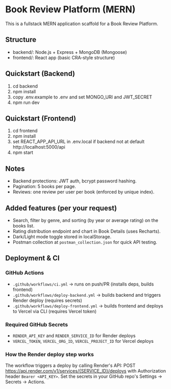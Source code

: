 # Book Review Platform (MERN)

This is a fullstack MERN application scaffold for a Book Review Platform.

## Structure
- backend/: Node.js + Express + MongoDB (Mongoose)
- frontend/: React app (basic CRA-style structure)

## Quickstart (Backend)
1. cd backend
2. npm install
3. copy .env.example to .env and set MONGO_URI and JWT_SECRET
4. npm run dev

## Quickstart (Frontend)
1. cd frontend
2. npm install
3. set REACT_APP_API_URL in .env.local if backend not at default http://localhost:5000/api
4. npm start

## Notes
- Backend protections: JWT auth, bcrypt password hashing.
- Pagination: 5 books per page.
- Reviews: one review per user per book (enforced by unique index).


## Added features (per your request)
- Search, filter by genre, and sorting (by year or average rating) on the books list.
- Rating distribution endpoint and chart in Book Details (uses Recharts).
- Dark/Light mode toggle stored in localStorage.
- Postman collection at `postman_collection.json` for quick API testing.


## Deployment & CI

### GitHub Actions
- `.github/workflows/ci.yml` -> runs on push/PR (installs deps, builds frontend)
- `.github/workflows/deploy-backend.yml` -> builds backend and triggers Render deploy (requires secrets)
- `.github/workflows/deploy-frontend.yml` -> builds frontend and deploys to Vercel via CLI (requires Vercel token)

### Required GitHub Secrets
- `RENDER_API_KEY` and `RENDER_SERVICE_ID` for Render deploys
- `VERCEL_TOKEN`, `VERCEL_ORG_ID`, `VERCEL_PROJECT_ID` for Vercel deploys

### How the Render deploy step works
The workflow triggers a deploy by calling Render's API:
POST https://api.render.com/v1/services/{SERVICE_ID}/deploys with Authorization header `Bearer <API_KEY>`.
Set the secrets in your GitHub repo's Settings -> Secrets -> Actions.
